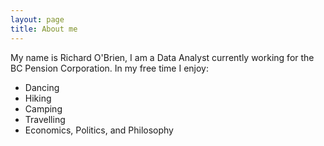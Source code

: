```yaml
---
layout: page
title: About me
---
```


My name is Richard O'Brien, I am a Data Analyst currently working for the BC Pension Corporation. In my free time I enjoy:

- Dancing
- Hiking
- Camping
- Travelling
- Economics, Politics, and Philosophy

